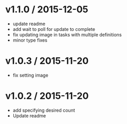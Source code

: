 
v1.1.0 / 2015-12-05
===================

  * update readme
  * add wait to poll for update to complete
  * fix updating image in tasks with multiple definitions
  * minor type fixes

v1.0.3 / 2015-11-20
===================

  * fix setting image

v1.0.2 / 2015-11-20
===================

  * add specifying desired count
  * Update readme
